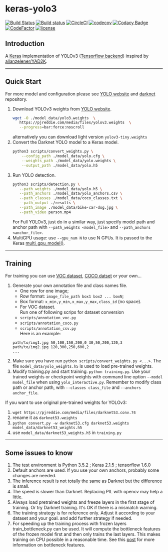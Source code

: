 # keras-yolo3

[![Build Status](https://travis-ci.org/Borda/keras-yolo3.svg?branch=master)](https://travis-ci.org/Borda/keras-yolo3)
[![Build status](https://ci.appveyor.com/api/projects/status/24m00vife2wae7k0/branch/master?svg=true)](https://ci.appveyor.com/project/Borda/keras-yolo3/branch/master)
[![CircleCI](https://circleci.com/gh/Borda/keras-yolo3.svg?style=svg)](https://circleci.com/gh/Borda/keras-yolo3)
[![codecov](https://codecov.io/gh/Borda/keras-yolo3/branch/master/graph/badge.svg)](https://codecov.io/gh/Borda/keras-yolo3)
[![Codacy Badge](https://api.codacy.com/project/badge/Grade/e03dbbb0f0fd48baa70f637456f1fe36)](https://www.codacy.com/project/Borda/keras-yolo3/dashboard?utm_source=github.com&amp;utm_medium=referral&amp;utm_content=Borda/keras-yolo3&amp;utm_campaign=Badge_Grade_Dashboard)
[![CodeFactor](https://www.codefactor.io/repository/github/borda/keras-yolo3/badge)](https://www.codefactor.io/repository/github/borda/keras-yolo3)
[![license](https://img.shields.io/github/license/mashape/apistatus.svg)](LICENSE)

## Introduction

A [Keras](https://keras.io/) implementation of YOLOv3 ([Tensorflow backend](https://www.tensorflow.org/)) inspired by [allanzelener/YAD2K](https://github.com/allanzelener/YAD2K).

---

## Quick Start

For more model and configuration please see  [YOLO website](http://pjreddie.com/darknet/yolo/) and [darknet](https://github.com/pjreddie/darknet/tree/master/cfg) repository.

1. Download YOLOv3 weights from [YOLO website](http://pjreddie.com/darknet/yolo/).
    ```bash
    wget -O ./model_data/yolo3.weights  \
       https://pjreddie.com/media/files/yolov3.weights  \
       --progress=bar:force:noscroll
    ```
    alternatively you can download light version `yolov3-tiny.weights` 
2. Convert the Darknet YOLO model to a Keras model.
    ```bash
    python3 scripts/convert_weights.py \
        --config_path ./model_data/yolo.cfg \
        --weights_path ./model_data/yolo.weights \
        --output_path ./model_data/yolo.h5
    ```
3. Run YOLO detection.
    ```bash
    python3 scripts/detection.py \
       --path_weights ./model_data/yolo.h5 \
       --path_anchors ./model_data/yolo_anchors.csv \
       --path_classes ./model_data/coco_classes.txt \
       --path_output ./results \
       --path_image ./model_data/bike-car-dog.jpg \
       --path_video person.mp4
    ```
    For Full YOLOv3, just do in a similar way, just specify model path and anchor path with `--path_weights <model_file>` and `--path_anchors <anchor_file>`.
4. MultiGPU usage: use `--gpu_num N` to use N GPUs. It is passed to the Keras [multi_gpu_model()](https://keras.io/utils/#multi_gpu_model).

---

## Training

For training you can use [VOC dataset](http://host.robots.ox.ac.uk/pascal/VOC/), [COCO datset](cocodataset.org) or your own...

1. Generate your own annotation file and class names file.  
    * One row for one image;  
    * Row format: `image_file_path box1 box2 ... boxN`;  
    * Box format: `x_min,y_min,x_max,y_max,class_id` (no space).  
    * For VOC dataset.  
    Run one of following scrips for dataset conversion 
    * `scripts/annotation_voc.py` 
    * `scripts/annotation_coco.py` 
    * `scripts/annotation_csv.py`  
    Here is an example:
    ```text
    path/to/img1.jpg 50,100,150,200,0 30,50,200,120,3
    path/to/img2.jpg 120,300,250,600,2
    ...
    ```
2. Make sure you have run `python scripts/convert_weights.py <...>`.
    The file `model_data/yolo_weights.h5` is used to load pre-trained weights.
3. Modify training.py and start training.  `python training.py`.
    Use your trained weights or checkpoint weights with command line option `--model model_file` when using `yolo_interactive.py`.
    Remember to modify class path or anchor path, with `--classes class_file` and `--anchors anchor_file`.

If you want to use original pre-trained weights for YOLOv3:  
  1. `wget https://pjreddie.com/media/files/darknet53.conv.74`  
  2. rename it as `darknet53.weights`  
  3. `python convert.py -w darknet53.cfg darknet53.weights model_data/darknet53_weights.h5`  
  4. use `model_data/darknet53_weights.h5` in `training.py`

---

## Some issues to know

1. The test environment is Python 3.5.2 ; Keras 2.1.5 ; tensorflow 1.6.0
2. Default anchors are used. If you use your own anchors, probably some changes are needed.
3. The inference result is not totally the same as Darknet but the difference is small.
4. The speed is slower than Darknet. Replacing PIL with opencv may help a little.
5. Always load pretrained weights and freeze layers in the first stage of training. Or try Darknet training. It's OK if there is a mismatch warning.
6. The training strategy is for reference only. Adjust it according to your dataset and your goal. and add further strategy if needed.
7. For speeding up the training process with frozen layers train_bottleneck.py can be used. It will compute the bottleneck features of the frozen model first and then only trains the last layers. This makes training on CPU possible in a reasonable time. See this [post](https://blog.keras.io/building-powerful-image-classification-models-using-very-little-data.html) for more information on bottleneck features.
